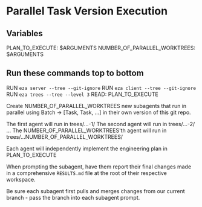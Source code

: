 # Parallel Task Version Execution

## Variables
PLAN_TO_EXECUTE: $ARGUMENTS
NUMBER_OF_PARALLEL_WORKTREES: $ARGUMENTS

## Run these commands top to bottom
RUN `eza server --tree --git-ignore`
RUN `eza client --tree --git-ignore`
RUN `eza trees --tree --level 3`
READ: PLAN_TO_EXECUTE

Create NUMBER_OF_PARALLEL_WORKTREES new subagents that run in parallel using Batch -> [Task, Task, ...] in their own version of this git repo.

The first agent will run in trees/...-1/
The second agent will run in trees/...-2/
...
The NUMBER_OF_PARALLEL_WORKTREES'th agent will run in trees/...NUMBER_OF_PARALLEL_WORKTREES/

Each agent will independently implement the engineering plan in PLAN_TO_EXECUTE

When prompting the subagent, have them report their final changes made in a comprehensive `RESULTS.md` file at the root of their respective workspace.

Be sure each subagent first pulls and merges changes from our current branch - pass the branch into each subagent prompt.